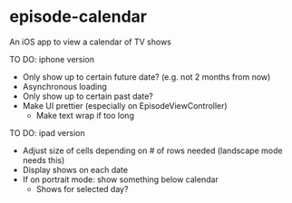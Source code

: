 # episode-calendar
An iOS app to view a calendar of TV shows

TO DO: iphone version
- Only show up to certain future date? (e.g. not 2 months from now)
- Asynchronous loading
- Only show up to certain past date? 
- Make UI prettier (especially on EpisodeViewController)
  - Make text wrap if too long

TO DO: ipad version
- Adjust size of cells depending on # of rows needed (landscape mode needs this)
- Display shows on each date
- If on portrait mode: show something below calendar
  - Shows for selected day?
